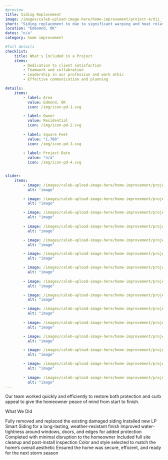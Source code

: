 ```yaml
---
#preview
title: Siding Replacement
image: /images/caleb-upload-image-here/home-improvement/project-4/dji_fly_20250701_092230_706_1751379796043_photo.jpeg
short: "Siding replacement to due to significant warping and heat related damage the siding endured. Quick planning, top-of-the-line materials, smooth installation. ."
location: "Edmomnd, OK"
dates: "n/a"
category: home improvement

#full details
checklist:
    title: What's Included in a Project
    items:
        - Dedication to client satisfaction
        - Teamwork and collabration
        - Leadership in our profession and work ethic
        - Effective communication and planning 

details:
    items:
        - label: Area
          value: Edmond, OK
          icon: /img/icon-pd-1.svg

        - label: Owner
          value: Residential 
          icon: /img/icon-pd-2.svg
        
        - label: Square Feet
          value: "1,700"
          icon: /img/icon-pd-3.svg
        
        - label: Project Date
          value: "n/a"
          icon: /img/icon-pd-4.svg


slider: 
    items:
        - image: /images/caleb-upload-image-here/home-improvement/project-4/dji_fly_20250701_091514_694_1751379851245_photo.jpeg
          alt: "image"

        - image: /images/caleb-upload-image-here/home-improvement/project-4/dji_fly_20250701_091530_695_1751379849630_photo.jpeg
          alt: "image"

        - image: /images/caleb-upload-image-here/home-improvement/project-4/dji_fly_20250701_091542_696_1751379847937_photo.jpeg
          alt: "image"
        
        - image: /images/caleb-upload-image-here/home-improvement/project-4/dji_fly_20250701_091706_701_1751379839383_photo.jpeg
          alt: "image"

        - image: /images/caleb-upload-image-here/home-improvement/project-4/dji_fly_20250701_092230_706_1751379796043_photo.jpeg
          alt: "image"

        - image: /images/caleb-upload-image-here/home-improvement/project-4/IMG_2722.png
          alt: "image"

        - image: /images/caleb-upload-image-here/home-improvement/project-4/IMG_2723.png
          alt: "image"
        
        - image: /images/caleb-upload-image-here/home-improvement/project-4/IMG_6496.jpeg
          alt: "image"

        - image: /images/caleb-upload-image-here/home-improvement/project-4/IMG_6503.jpeg
          alt: "image"

        - image: /images/caleb-upload-image-here/home-improvement/project-4/IMG_6704.jpeg
          alt: "image"
        
        - image: /images/caleb-upload-image-here/home-improvement/project-4/IMG_6705.jpeg
          alt: "image"

        - image: /images/caleb-upload-image-here/home-improvement/project-4/IMG_6706.jpeg
          alt: "image"

        - image: /images/caleb-upload-image-here/home-improvement/project-4/IMG_6730.jpeg
          alt: "image"

        - image: /images/caleb-upload-image-here/home-improvement/project-4/IMG_6737.jpeg
          alt: "image"
        
        - image: /images/caleb-upload-image-here/home-improvement/project-4/IMG_6739.jpeg
          alt: "image"
---
```


Our team worked quickly and efficiently to restore both protection and curb appeal to give the homeowner peace of mind from start to finish.

What We Did

Fully removed and replaced the existing damaged siding
Installed new LP Smart Siding for a long-lasting, weather-resistant finish
Improved water-tightness around windows, doors, and edges for added protection
Completed with minimal disruption to the homeowner
Included full site cleanup and post-install inspection
Color and style selected to match the home’s overall aesthetic
Ensured the home was secure, efficient, and ready for the next storm season
